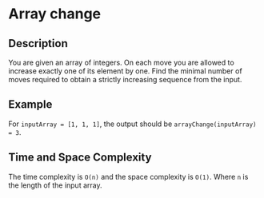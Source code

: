 # Array change

## Description

You are given an array of integers. On each move you are allowed to increase exactly one of its element by one. Find the minimal number of moves required to obtain a strictly increasing sequence from the input.

## Example

For `inputArray = [1, 1, 1]`, the output should be `arrayChange(inputArray) = 3`.

## Time and Space Complexity

The time complexity is `O(n)` and the space complexity is `O(1)`. Where `n` is the length of the input array.

